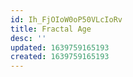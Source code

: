 ```yaml
---
id: Ih_FjOIoW0oP50VLcIoRv
title: Fractal Age
desc: ''
updated: 1639759165193
created: 1639759165193
---
```


